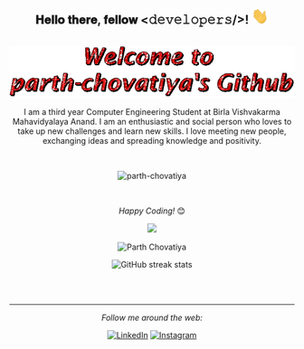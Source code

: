 <div align="center">
<h2> 𝐇𝐞𝐥𝐥𝐨 𝐭𝐡𝐞𝐫𝐞, 𝐟𝐞𝐥𝐥𝐨𝐰 <𝚍𝚎𝚟𝚎𝚕𝚘𝚙𝚎𝚛𝚜/>! <img src="https://github.com/ABSphreak/ABSphreak/blob/master/gifs/Hi.gif" width="30px"></h2>
</div>
<br />
<div align="center" width="50">

<img src="https://github.com/parth-chovatiya/parth-chovatiya/blob/main/gifs/parth-chovatiya.gif" alt="Welcome!" width="600"/>
  <br />
  <p>I am a third year Computer Engineering Student at Birla Vishvakarma Mahavidyalaya Anand. I am an enthusiastic and social person who loves to take up new challenges and learn new skills. I love meeting new people, exchanging ideas and spreading knowledge and positivity.</p>
  <br />
  <p><img src="https://komarev.com/ghpvc/?username=parth-chovatiya&label=Profile%20views&color=0e75b6&style=plastic" alt="parth-chovatiya" /></p>
</div>

<br />

<div align="center">

<i>Happy Coding!</i> 😊

</div>

<div align="center">

  <p><img src="https://github-readme-stats.vercel.app/api?username=parth-chovatiya&show_icons=true&theme=tokyonight&count_private=true&locale=en" /></p>

  
  <p><img src="https://github-readme-stats.vercel.app/api/top-langs?username=parth-chovatiya&hide=Jupyter Notebook&show_icons=true&langs_count=8&theme=tokyonight&locale=en&layout=compact&exclude_repo=Covid-19-Bad-Vacancy-info" alt="Parth Chovatiya" /></p>


![GitHub streak stats](https://github-readme-streak-stats.herokuapp.com/?user=parth-chovatiya&theme=dark)

</br>
</br>

---

<i>Follow me around the web:</i><br>

<a href="https://www.linkedin.com/in/parth-chovatiya" target="_blank"><img src="https://img.shields.io/badge/LinkedIn-%230077B5.svg?&style=flat-square&logo=linkedin&logoColor=white" alt="LinkedIn"></a>
<a href="https://www.instagram.com/_parth_chovatiya" target="_blank"><img src="https://img.shields.io/badge/Instagram-%23E4405F.svg?&style=flat-square&logo=instagram&logoColor=white" alt="Instagram"></a>

</div>
